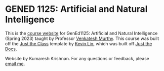 # GENED 1125: Artificial and Natural Intelligence

This is the [course website](https://gened1125.github.io/spring2023/) for GenEd1125: Artificial and Natural Intelligence (Spring 2023) taught by Professor [Venkatesh Murthy](https://www.mcb.harvard.edu/directory/venkatesh-murthy/). This course was built off the [Just the Class](https://github.com/kevinlin1/just-the-class) template by [Kevin Lin](https://kevinl.info/about/), which was built off [Just the Docs](https://pmarsceill.github.io/just-the-docs/).

Website by Kumaresh Krishnan. For any questions or feedback, please [email me](https://mail.google.com/mail/?view=cm&source=mailto&to=kumaresh_krishnan@g.harvard.edu).
